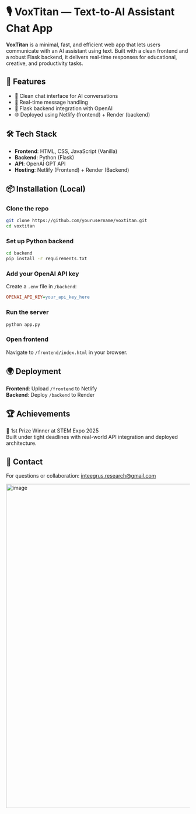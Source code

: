# 🎙️ VoxTitan — Text-to-AI Assistant Chat App

**VoxTitan** is a minimal, fast, and efficient web app that lets users communicate with an AI assistant using text. Built with a clean frontend and a robust Flask backend, it delivers real-time responses for educational, creative, and productivity tasks.

## 🚀 Features
- 💬 Clean chat interface for AI conversations  
- 🔁 Real-time message handling  
- 🔧 Flask backend integration with OpenAI  
- 🌐 Deployed using Netlify (frontend) + Render (backend)

## 🛠️ Tech Stack
- **Frontend**: HTML, CSS, JavaScript (Vanilla)  
- **Backend**: Python (Flask)  
- **API**: OpenAI GPT API  
- **Hosting**: Netlify (Frontend) + Render (Backend)

## 📦 Installation (Local)

### Clone the repo  
```bash
git clone https://github.com/yourusername/voxtitan.git
cd voxtitan
```

### Set up Python backend  
```bash
cd backend
pip install -r requirements.txt
```

### Add your OpenAI API key  
Create a `.env` file in `/backend`:
```ini
OPENAI_API_KEY=your_api_key_here
```

### Run the server  
```bash
python app.py
```

### Open frontend  
Navigate to `/frontend/index.html` in your browser.

## 🌍 Deployment  
**Frontend**: Upload `/frontend` to Netlify  
**Backend**: Deploy `/backend` to Render

## 🏆 Achievements  
🥇 1st Prize Winner at STEM Expo 2025  
Built under tight deadlines with real-world API integration and deployed architecture.

## 📩 Contact  
For questions or collaboration: inteegrus.research@gmail.com

<img width="1198" height="885" alt="image" src="https://github.com/user-attachments/assets/8758503d-9453-4692-a017-3863a32aa954" />

